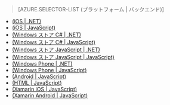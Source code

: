 > [AZURE.SELECTOR-LIST (プラットフォーム | バックエンド)]
-   [(iOS | .NET)][(iOS | .NET)]
-   [(iOS | JavaScript)][(iOS | JavaScript)]
-   [(Windows ストア C\# | .NET)][(Windows ストア C\# | .NET)]
-   [(Windows ストア C\# | JavaScript)][(Windows ストア C\# | JavaScript)]
-   [(Windows ストア JavaScript | .NET)][(Windows ストア JavaScript | .NET)]
-   [(Windows ストア JavaScript | JavaScript)][(Windows ストア JavaScript | JavaScript)]
-   [(Windows Phone | .NET)][(Windows Phone | .NET)]
-   [(Windows Phone | JavaScript)][(Windows Phone | JavaScript)]
-   [(Android | JavaScript)][(Android | JavaScript)]
-   [(HTML | JavaScript)][(HTML | JavaScript)]
-   [(Xamarin iOS | JavaScript)][(Xamarin iOS | JavaScript)]
-   [(Xamarin Android | JavaScript)][(Xamarin Android | JavaScript)]

  [(iOS | .NET)]: /ja-jp/documentation/articles/mobile-services-dotnet-backend-ios-authorize-users-in-scripts/
  [(iOS | JavaScript)]: /ja-jp/documentation/articles/mobile-services-ios-authorize-users-in-scripts/
  [(Windows ストア C\# | .NET)]: /ja-jp/documentation/articles/mobile-services-dotnet-backend-windows-store-dotnet-authorize-users-in-scripts/
  [(Windows ストア C\# | JavaScript)]: /ja-jp/documentation/articles/mobile-services-windows-store-dotnet-authorize-users-in-scripts/
  [(Windows ストア JavaScript | .NET)]: /ja-jp/documentation/articles/mobile-services-dotnet-backend-windows-store-javascript-authorize-users-in-scripts/
  [(Windows ストア JavaScript | JavaScript)]: /ja-jp/documentation/articles/mobile-services-windows-store-javascript-authorize-users-in-scripts/
  [(Windows Phone | .NET)]: /ja-jp/documentation/articles/mobile-services-dotnet-backend-windows-phone-authorize-users-in-scripts/
  [(Windows Phone | JavaScript)]: /ja-jp/documentation/articles/mobile-services-windows-phone-authorize-users-in-scripts/
  [(Android | JavaScript)]: /ja-jp/documentation/articles/mobile-services-android-authorize-users-in-scripts/
  [(HTML | JavaScript)]: /ja-jp/documentation/articles/mobile-services-html-authorize-users-in-scripts/
  [(Xamarin iOS | JavaScript)]: /ja-jp/documentation/articles/partner-xamarin-mobile-services-ios-authorize-users-in-scripts/
  [(Xamarin Android | JavaScript)]: /ja-jp/documentation/articles/partner-xamarin-mobile-services-android-authorize-users-in-scripts/
